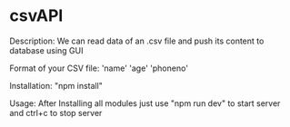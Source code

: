 # csvAPI

Description:
We can read data of an .csv file and push its content to database using GUI 


Format of your CSV file:
'name' 'age' 'phoneno'

Installation:
"npm install"

Usage:
After Installing all modules just use "npm run dev" to start server and ctrl+c to stop server




